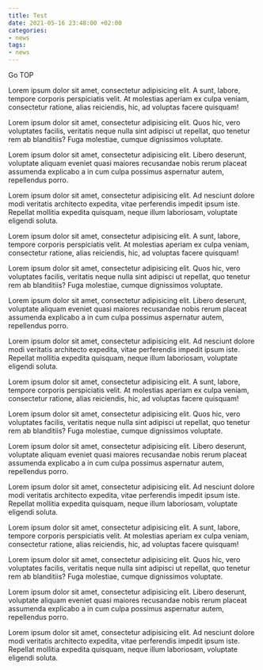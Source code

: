 ```yaml
---
title: Test
date: 2021-05-16 23:48:00 +02:00
categories:
- news
tags:
- news
---
```


Go TOP

Lorem ipsum dolor sit amet, consectetur adipisicing elit. A sunt, labore, tempore corporis perspiciatis velit. At molestias aperiam ex culpa veniam, consectetur ratione, alias reiciendis, hic, ad voluptas facere quisquam!

Lorem ipsum dolor sit amet, consectetur adipisicing elit. Quos hic, vero voluptates facilis, veritatis neque nulla sint adipisci ut repellat, quo tenetur rem ab blanditiis? Fuga molestiae, cumque dignissimos voluptate.

Lorem ipsum dolor sit amet, consectetur adipisicing elit. Libero deserunt, voluptate aliquam eveniet quasi maiores recusandae nobis rerum placeat assumenda explicabo a in cum culpa possimus aspernatur autem, repellendus porro.

Lorem ipsum dolor sit amet, consectetur adipisicing elit. Ad nesciunt dolore modi veritatis architecto expedita, vitae perferendis impedit ipsum iste. Repellat mollitia expedita quisquam, neque illum laboriosam, voluptate eligendi soluta.

Lorem ipsum dolor sit amet, consectetur adipisicing elit. A sunt, labore, tempore corporis perspiciatis velit. At molestias aperiam ex culpa veniam, consectetur ratione, alias reiciendis, hic, ad voluptas facere quisquam!

Lorem ipsum dolor sit amet, consectetur adipisicing elit. Quos hic, vero voluptates facilis, veritatis neque nulla sint adipisci ut repellat, quo tenetur rem ab blanditiis? Fuga molestiae, cumque dignissimos voluptate.

Lorem ipsum dolor sit amet, consectetur adipisicing elit. Libero deserunt, voluptate aliquam eveniet quasi maiores recusandae nobis rerum placeat assumenda explicabo a in cum culpa possimus aspernatur autem, repellendus porro.

Lorem ipsum dolor sit amet, consectetur adipisicing elit. Ad nesciunt dolore modi veritatis architecto expedita, vitae perferendis impedit ipsum iste. Repellat mollitia expedita quisquam, neque illum laboriosam, voluptate eligendi soluta.

Lorem ipsum dolor sit amet, consectetur adipisicing elit. A sunt, labore, tempore corporis perspiciatis velit. At molestias aperiam ex culpa veniam, consectetur ratione, alias reiciendis, hic, ad voluptas facere quisquam!

Lorem ipsum dolor sit amet, consectetur adipisicing elit. Quos hic, vero voluptates facilis, veritatis neque nulla sint adipisci ut repellat, quo tenetur rem ab blanditiis? Fuga molestiae, cumque dignissimos voluptate.

Lorem ipsum dolor sit amet, consectetur adipisicing elit. Libero deserunt, voluptate aliquam eveniet quasi maiores recusandae nobis rerum placeat assumenda explicabo a in cum culpa possimus aspernatur autem, repellendus porro.

Lorem ipsum dolor sit amet, consectetur adipisicing elit. Ad nesciunt dolore modi veritatis architecto expedita, vitae perferendis impedit ipsum iste. Repellat mollitia expedita quisquam, neque illum laboriosam, voluptate eligendi soluta.

Lorem ipsum dolor sit amet, consectetur adipisicing elit. A sunt, labore, tempore corporis perspiciatis velit. At molestias aperiam ex culpa veniam, consectetur ratione, alias reiciendis, hic, ad voluptas facere quisquam!

Lorem ipsum dolor sit amet, consectetur adipisicing elit. Quos hic, vero voluptates facilis, veritatis neque nulla sint adipisci ut repellat, quo tenetur rem ab blanditiis? Fuga molestiae, cumque dignissimos voluptate.

Lorem ipsum dolor sit amet, consectetur adipisicing elit. Libero deserunt, voluptate aliquam eveniet quasi maiores recusandae nobis rerum placeat assumenda explicabo a in cum culpa possimus aspernatur autem, repellendus porro.

Lorem ipsum dolor sit amet, consectetur adipisicing elit. Ad nesciunt dolore modi veritatis architecto expedita, vitae perferendis impedit ipsum iste. Repellat mollitia expedita quisquam, neque illum laboriosam, voluptate eligendi soluta.
